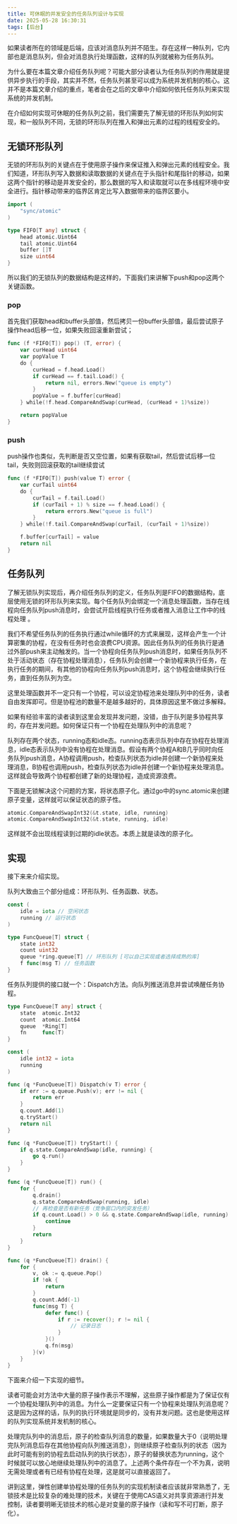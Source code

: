 ```yaml
---
title: 可休眠的并发安全的任务队列设计与实现
date: 2025-05-28 16:30:31
tags: [后台]
---
```


如果读者所在的领域是后端，应该对消息队列并不陌生。存在这样一种队列，它内部也是消息队列，但会对消息执行处理函数，这样的队列就被称为任务队列。

为什么要在本篇文章介绍任务队列呢？可能大部分读者认为任务队列的作用就是提供异步执行的手段，其实并不然，任务队列甚至可以成为系统并发机制的核心。这并不是本篇文章介绍的重点，笔者会在之后的文章中介绍如何依托任务队列来实现系统的并发机制。

在介绍如何实现可休眠的任务队列之前，我们需要先了解无锁的环形队列如何实现，和一般队列不同，无锁的环形队列在推入和弹出元素的过程的线程安全的。

## 无锁环形队列

无锁的环形队列的关键点在于使用原子操作来保证推入和弹出元素的线程安全。我们知道，环形队列写入数据和读取数据的关键点在于头指针和尾指针的移动，如果这两个指针的移动是并发安全的，那么数据的写入和读取就可以在多线程环境中安全进行。指针移动带来的临界区肯定比写入数据带来的临界区要小。

```go
import (
    "sync/atomic"
)

type FIFO[T any] struct {
    head atomic.Uint64
    tail atomic.Uint64
    buffer []T
    size uint64
}
```

所以我们的无锁队列的数据结构是这样的，下面我们来讲解下push和pop这两个关键函数。

### pop
首先我们获取head和buffer头部值，然后拷贝一份buffer头部值，最后尝试原子操作head后移一位，如果失败回滚重新尝试；

```go
func (f *FIFO[T]) pop() (T, error) {
    var curHead uint64
    var popValue T
    do {
        curHead = f.head.Load()
        if curHead == f.tail.Load() {
            return nil, errors.New("queue is empty")
        }
        popValue = f.buffer[curHead]
    } while(!f.head.CompareAndSwap(curHead, (curHead + 1)%size))

    return popValue
}
```

### push
push操作也类似，先判断是否又空位置，如果有获取tail，然后尝试后移一位tail，失败则回滚获取的tail继续尝试

```go
func (f *FIFO[T]) push(value T) error {
    var curTail uint64
    do {
        curTail = f.tail.Load()
        if (curTail + 1) % size == f.head.Load() {
            return errors.New("queue is full")
        }
    } while(!f.tail.CompareAndSwap(curTail, (curTail + 1)%size))

    f.buffer[curTail] = value
    return nil
}
```

## 任务队列

了解无锁队列实现后，再介绍任务队列的定义，任务队列是FIFO的数据结构，底层使用无锁的环形队列来实现。每个任务队列会绑定一个消息处理函数，当存在线程向任务队列push消息时，会尝试开启线程执行任务或者推入消息让工作中的线程处理 。

我们不希望任务队列的任务执行通过while循环的方式来展现，这样会产生一个计算密集的协程，在没有任务时也会浪费CPU资源。因此任务队列的任务执行是通过外部push来主动触发的。当一个协程向任务队列push消息时，如果任务队列不处于活动状态（存在协程处理消息），任务队列会创建一个新协程来执行任务，在执行任务的期间，有其他的协程向任务队列push消息时，这个协程会继续执行任务，直到任务队列为空。

这里处理函数并不一定只有一个协程，可以设定协程池来处理队列中的任务，读者自由发挥即可。但是协程池的数量不是越多越好的，具体原因这里不做过多解释。

如果有经验丰富的读者读到这里会发现并发问题，没错，由于队列是多协程共享的，存在并发问题。如何保证只有一个协程在处理队列中的消息呢？

队列存在两个状态，running态和idle态。running态表示队列中存在协程在处理消息，idle态表示队列中没有协程在处理消息。假设有两个协程A和B几乎同时向任务队列push消息，A协程调用push，检查队列状态为idle并创建一个新协程来处理消息，B协程也调用push，检查队列状态为idle并创建一个新协程来处理消息。这样就会导致两个协程都创建了新的处理协程，造成资源浪费。

下面是无锁解决这个问题的方案，将状态原子化。通过go中的sync.atomic来创建原子变量，这样就可以保证状态的原子性。

```go
atomic.CompareAndSwapInt32(&t.state, idle, running)
atomic.CompareAndSwapInt32(&t.state, running, idle)
```

这样就不会出现线程读到过期的idle状态。本质上就是读改的原子化。

## 实现
接下来来介绍实现。

队列大致由三个部分组成：环形队列、任务函数、状态。

```go
const (
    idle = iota // 空闲状态
    running // 运行状态
)

type FuncQueue[T] struct {
    state int32
    count uint32 
    queue *ring.queue[T] // 环形队列 [可以自己实现或者选择成熟的库]
    f func(msg T) // 任务函数
}
```

任务队列提供的接口就一个：Dispatch方法。向队列推送消息并尝试唤醒任务协程。

```go
type FuncQueue[T any] struct {
    state  atomic.Int32
    count  atomic.Int64
    queue  *Ring[T]
    fn     func(T)
}

const (
    idle int32 = iota
    running
)

func (q *FuncQueue[T]) Dispatch(v T) error {
    if err := q.queue.Push(v); err != nil {
        return err
    }
    q.count.Add(1)
    q.tryStart()
    return nil
}

func (q *FuncQueue[T]) tryStart() {
    if q.state.CompareAndSwap(idle, running) {
        go q.run()
    }
}

func (q *FuncQueue[T]) run() {
    for {
        q.drain()
        q.state.CompareAndSwap(running, idle)
        // 再检查是否有新任务（竞争窗口内的突发任务）
        if q.count.Load() > 0 && q.state.CompareAndSwap(idle, running) {
            continue
        }
        return
    }
}

func (q *FuncQueue[T]) drain() {
    for {
        v, ok := q.queue.Pop()
        if !ok {
            return
        }
        q.count.Add(-1)
        func(msg T) {
            defer func() {
                if r := recover(); r != nil {
                    // 记录日志
                }
            }()
            q.fn(msg)
        }(v)
    }
}
```

下面来介绍一下实现的细节。

读者可能会对方法中大量的原子操作表示不理解，这些原子操作都是为了保证仅有一个协程处理队列中的消息。为什么一定要保证只有一个协程来处理队列消息呢？这是因为这样的话，队列的执行环境就是同步的，没有并发问题。这也是使用这样的队列实现系统并发机制的核心。

处理完队列中的消息后，原子的检查队列消息的数量，如果数量大于0（说明处理完队列消息后存在其他协程向队列推送消息），则继续原子检查队列的状态（因为此时可能有别的协程去启动队列的执行状态），原子的替换状态为running，这个时候就可以放心地继续处理队列中的消息了。上述两个条件存在一个不为真，说明无需处理或者有已经有协程在处理，这是就可以直接返回了。

讲到这里，弹性创建单协程处理的任务队列的实现机制读者应该就非常熟悉了，无锁技术是比较复杂的难处理的技术，关键在于使用CAS语义对共享资源进行并发控制，读者要明晰无锁技术的核心是对变量的原子操作（读和写不可打断，原子化）。